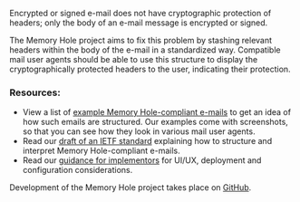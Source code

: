 Encrypted or signed e-mail does not have cryptographic protection of
headers; only the body of an e-mail message is encrypted or signed.

The Memory Hole project aims to fix this problem by stashing relevant
headers within the body of the e-mail in a standardized way.
Compatible mail user agents should be able to use this structure to
display the cryptographically protected headers to the user,
indicating their protection.

### Resources:

* View a list of [example Memory Hole-compliant
  e-mails](/memoryhole/corpus) to get an idea of how such emails are
  structured. Our examples come with screenshots, so that you can see
  how they look in various mail user agents.
* Read our [draft of an IETF standard](/memoryhole/spec) explaining
  how to structure and interpret Memory Hole-compliant e-mails.
* Read our [guidance for implementors](/memoryhole/guidance) for
  UI/UX, deployment and configuration considerations.

Development of the Memory Hole project takes place on
[GitHub](https://github.com/ModernPGP/memoryhole).
